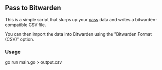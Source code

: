 ## Pass to Bitwarden

This is a simple script that slurps up your [pass](https://www.passwordstore.org/) data and writes a bitwarden-compatible CSV file.

You can then import the data into Bitwarden using the "Bitwarden Format (CSV)" option.

### Usage

go run main.go > output.csv
